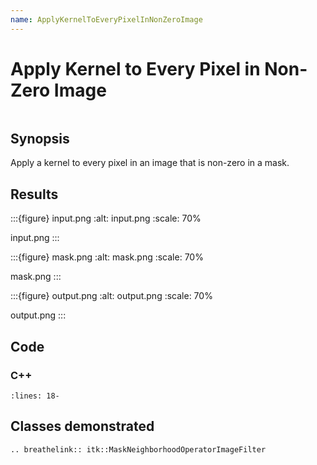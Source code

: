 ```yaml
---
name: ApplyKernelToEveryPixelInNonZeroImage
---
```


# Apply Kernel to Every Pixel in Non-Zero Image

```{index} single: MaskNeighborhoodOperatorImageFilter pair: mask; non-zero single: kernel
```

## Synopsis

Apply a kernel to every pixel in an image that is non-zero in a mask.

## Results

:::{figure} input.png
:alt: input.png
:scale: 70%

input.png
:::

:::{figure} mask.png
:alt: mask.png
:scale: 70%

mask.png
:::

:::{figure} output.png
:alt: output.png
:scale: 70%

output.png
:::

## Code

### C++

```{literalinclude} Code.cxx
:lines: 18-
```

## Classes demonstrated

```{eval-rst}
.. breathelink:: itk::MaskNeighborhoodOperatorImageFilter
```
